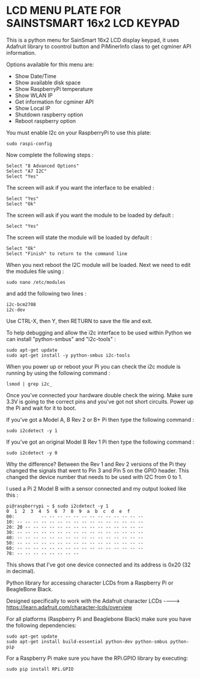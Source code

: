 LCD MENU PLATE FOR SAINSTSMART 16x2 LCD KEYPAD
==============================================

This is a python menu for SainSmart 16x2 LCD display keypad, it uses Adafruit library to coontrol button and PiMinerInfo class to get cgminer API information.

Options available for this menu are:

- Show Date/Time
- Show available disk space
- Show RaspberryPi temperature
- Show WLAN IP
- Get information for cgminer API
- Show Local IP
- Shutdown raspberry option
- Reboot raspberry option


You must enable I2c on your RaspberryPi to use this plate:

````
sudo raspi-config
````

Now complete the following steps :

````
Select "8 Advanced Options"
Select "A7 I2C"
Select "Yes"
````

The screen will ask if you want the interface to be enabled :

````
Select "Yes"
Select "Ok"
````

The screen will ask if you want the module to be loaded by default :

````
Select "Yes"
````

The screen will state the module will be loaded by default :

````
Select "Ok"
Select "Finish" to return to the command line
````

When you next reboot the I2C module will be loaded. Next we need to edit the modules file using :

````
sudo nano /etc/modules
````

and add the following two lines :

````
i2c-bcm2708
i2c-dev
````

Use CTRL-X, then Y, then RETURN to save the file and exit.


To help debugging and allow the i2c interface to be used within Python we can install "python-smbus" and "i2c-tools" :

````
sudo apt-get update
sudo apt-get install -y python-smbus i2c-tools
````

When you power up or reboot your Pi you can check the i2c module is running by using the following command :

````
lsmod | grep i2c_
````

Once you’ve connected your hardware double check the wiring. Make sure 3.3V is going to the correct pins and you’ve got not short circuits. Power up the Pi and wait for it to boot.

If you’ve got a Model A, B Rev 2 or B+ Pi then type the following command :

````
sudo i2cdetect -y 1
````

If you’ve got an original Model B Rev 1 Pi then type the following command :

````
sudo i2cdetect -y 0
````

Why the difference? Between the Rev 1 and Rev 2 versions of the Pi they changed the signals that went to Pin 3 and Pin 5 on the GPIO header. This changed the device number that needs to be used with I2C from 0 to 1.

I used a Pi 2 Model B with a sensor connected and my output looked like this :


````
pi@raspberrypi ~ $ sudo i2cdetect -y 1
0  1  2  3  4  5  6  7  8  9  a  b  c  d  e  f
00:          -- -- -- -- -- -- -- -- -- -- -- -- --
10: -- -- -- -- -- -- -- -- -- -- -- -- -- -- -- --
20: 20 -- -- -- -- -- -- -- -- -- -- -- -- -- -- --
30: -- -- -- -- -- -- -- -- -- -- -- -- -- -- -- --
40: -- -- -- -- -- -- -- -- -- -- -- -- -- -- -- --
50: -- -- -- -- -- -- -- -- -- -- -- -- -- -- -- --
60: -- -- -- -- -- -- -- -- -- -- -- -- -- -- -- --
70: -- -- -- -- -- -- -- --
````

This shows that I’ve got one device connected and its address is 0x20 (32 in decimal).


Python library for accessing character LCDs from a Raspberry Pi or BeagleBone Black.

Designed specifically to work with the Adafruit character LCDs ----> https://learn.adafruit.com/character-lcds/overview

For all platforms (Raspberry Pi and Beaglebone Black) make sure you have the following dependencies:

````
sudo apt-get update
sudo apt-get install build-essential python-dev python-smbus python-pip
````

For a Raspberry Pi make sure you have the RPi.GPIO library by executing:

````
sudo pip install RPi.GPIO
````
